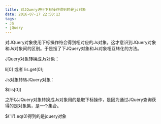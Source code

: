 ```yaml
---
title: 对JQuery进行下标操作得到的是js对象
date: 2016-07-17 22:50:13
tags:
- JS
- jQuery
---
```

对JQuery对象使用下标操作符会得到相对应的Js对象。这才意识到JQuery对象和Js对象间的区别。于是搜了下JQuery对象和Js对象相互转化的方法。

JQuery对象转换成Js对象：

li[0] 或者 lis.get(0);

Js对象转转JQuery对象：

$(lis[0])

之所以JQuery对象转换成Js对象用的是取下标操作，是因为通过JQuery查询获得的是对象集，是一个集合。

$(‘li’).eq(0)得到的是jquery对象